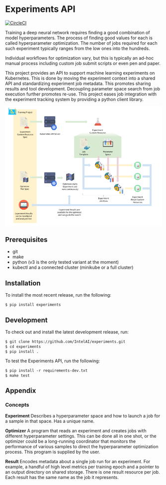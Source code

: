 # Experiments API

[![CircleCI](https://circleci.com/gh/IntelAI/experiments.svg?style=shield)](https://circleci.com/gh/IntelAI/experiments)

Training a deep neural network requires finding a good combination of model hyperparameters. The process of finding good values for each is called hyperparameter optimization. The number of jobs required for each such experiment typically ranges from the low ones into the hundreds.

Individual workflows for optimization vary, but this is typically an ad-hoc manual process including custom job submit scripts or even pen and paper.

This project provides an API to support machine learning experiments on Kubernetes. This is done by moving the experiment context into a shared API and standardizing experiment job metadata. This promotes sharing results and tool development. Decoupling parameter space search from job execution further promotes re-use. This project eases job integration with the experiment tracking system by providing a python client library.

[![overview figure](docs/images/overview.png)](https://docs.google.com/drawings/d/1CGDVt9finf_QC_H6lAIW9StmYiNOCLoemAmpNRN47tg/edit)

## Prerequisites

 - git
 - make
 - python (v3 is the only tested variant at the moment)
 - kubectl and a connected cluster (minikube or a full cluster)

## Installation

To install the most recent release, run the following:
```
$ pip install experiments
```

## Development

To check out and install the latest development release, run:
```
$ git clone https://github.com/IntelAI/experiments.git
$ cd experiments
$ pip install .
```
To test the Experiments API, run the following:
```
$ pip install -r requirements-dev.txt
$ make test
``` 

## Appendix

### Concepts

**Experiment** Describes a hyperparameter space and how to launch a job for a sample in that space. Has a unique name.

**Optimizer** A program that reads an experiment and creates jobs with different hyperparameter settings. This can be done all in one shot, or the optimizer could be a long-running coordinator that monitors the performance of various samples to direct the hyperparameter optimization process. This program is supplied by the user.

**Result** Encodes metadata about a single job run for an experiment. For example, a handful of high level metrics per training epoch and a pointer to an output directory on shared storage. There is one result resource per job. Each result has the same name as the job it represents.

